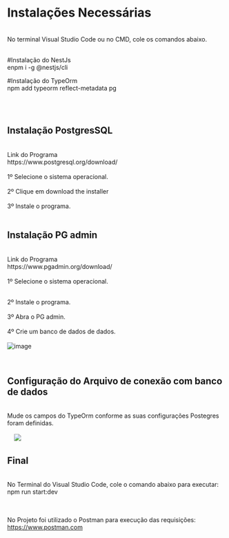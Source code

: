 <h1> Instalações Necessárias</h1></br>
No terminal Visual Studio Code ou no CMD, cole os comandos abaixo.</br>
</br>

#Instalação do NestJs</br>
enpm i -g @nestjs/cli

#Instalação do TypeOrm</br>
npm add typeorm reflect-metadata pg

<br/>
<br/>
<h2> Instalação PostgresSQL</h2></br>
Link do Programa<br/>
https://www.postgresql.org/download/</br>
</br>
1º  Selecione o sistema operacional.
</br></br>
2º  Clique em download the installer</br>
</br>
3º Instale o programa.
</br>


<br/>
<h2> Instalação PG admin</h2></br>
Link do Programa<br/>
https://www.pgadmin.org/download/</br>
</br>
1º Selecione o sistema operacional.
</br>
</br>


2º  Instale o programa.
</br>
</br>
3º Abra o PG admin.
</br>
</br>
4º Crie um banco de dados de dados.</br>
</br>
![image](https://user-images.githubusercontent.com/21370452/147018720-4a42d06d-597a-462b-823c-aea1f45574e7.png)


<br/>

<h2> Configuração do Arquivo de conexão com banco de dados </h2></br>
Mude os campos do TypeOrm conforme as suas configurações Postegres foram definidas.</br></br>
&nbsp;
&nbsp;
<img src="https://user-images.githubusercontent.com/21370452/147023220-1602a367-ef73-4399-b040-9d2765902d07.png">

<h2>Final</h2></br> 
No Terminal do Visual Studio Code, cole o comando abaixo para executar:</br>
npm run start:dev</br>
</br>
</br>

No Projeto foi utilizado o Postman para execução das requisições:</br>
https://www.postman.com

